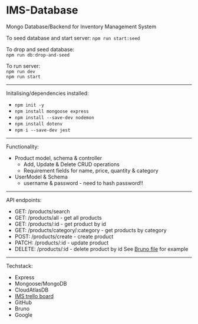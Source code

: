 # IMS-Database
Mongo Database/Backend for Inventory Management System

To seed database and start server:
`npm run start:seed`

To drop and seed database:\
`npm run db:drop-and-seed`

To run server:\
`npm run dev`\
`npm run start`

---
Initalising/dependencies installed:
- `npm init -y`
- `npm install mongoose express`
- `npm install --save-dev nodemon`
- `npm install dotenv`
- `npm i --save-dev jest`

----


Functionality:
- Product model, schema & controller
    - Add, Update & Delete CRUD operations
    - Requirement fields for name, price, quantity & category
- UserModel & Schema
    - username & password - need to hash password!!

---
API endpoints:
- GET: /products/search 
- GET: /products/all - get all products
- GET: /products/:id - get product by id
- GET: /products/category/:category - get products by category
- POST: /products/create - create product
- PATCH: /products/:id - update product
- DELETE: /products/:id - delete product by id
See [Bruno file](/docs/Bruno/IMS/) for example


---
Techstack:
- Express
- Mongoose/MongoDB
- CloudAtlasDB
- [IMS trello board](https://trello.com/b/RkNm85hb)
- GitHub
- Bruno
- Google
